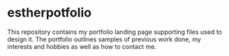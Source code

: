 # estherpotfolio
This repository contains my portfolio landing page supporting files used to design it. The portfolio outlines samples of previous work done, my interests and hobbies as well as how to contact me.
